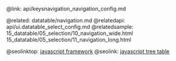 @link: api/keysnavigation_navigation_config.md

@related:
	datatable/navigation.md
@relatedapi:
	api/ui.datatable_select_config.md
@relatedsample:
	15_datatable/05_selection/10_navigation_wide.html
    15_datatable/05_selection/11_navigation_long.html

@seolinktop: [javascript framework](https://webix.com)
@seolink: [javascript tree table](https://webix.com/widget/treetable/)
